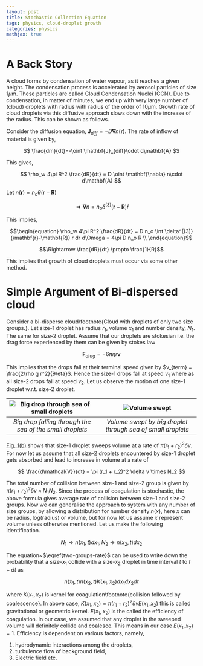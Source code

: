 ```yaml
---
layout: post
title: Stochastic Collection Equation
tags: physics, cloud-droplet growth
categories: physics
mathjax: true
---
```


# A Back Story

A cloud forms by condensation of water vapour, as it reaches a given height. 
The condensation process is accelerated by aerosol particles of size $1\mu\textrm{m}$. 
These particles are called Cloud Condensation Nuclei (CCN). Due to condensation, in 
matter of minutes, we end up with very large number of (cloud) droplets with radius 
with radius of the order of $10 \mu\textrm{m}$. Growth rate of cloud droplets via 
this diffusive approach slows down with the increase of the radius. This can be shown 
as follows.

Consider the diffusion equation, $\mathbf{J}_{diff} = - D \mathbf{\nabla} n(\mathbf{r})$. 
The rate of inflow of material is given by, 

$$
\frac{dm}{dt}=-\oint \mathbf{J}_{diff}\cdot d\mathbf{A}
$$
 
This gives, 

$$
\rho_w 4\pi R^2 \frac{dR}{dt} = D \oint \mathbf{\nabla} n\cdot d\mathbf{A}
$$

Let $n(\mathbf{r}) = n_o \theta(\mathbf{r}-\mathbf{R})$

$$
\Rightarrow \mathbf{\nabla} n = n_o \delta^{(3)}(\mathbf{r}-\mathbf{R}) \hat{r}
$$
 
This implies,

$$\begin{equation} 
\rho_w 4\pi R^2 \frac{dR}{dt} = D n_o \int \delta^{(3)}(\mathbf{r}-\mathbf{R}) r dr d\Omega = 4\pi D n_o R \\
\end{equation}$$

$$\Rightarrow \frac{dR}{dt} \propto \frac{1}{R}$$

This implies that growth of cloud droplets must occur via some other method. 

# Simple Argument of Bi-dispersed cloud

Consider a bi-disperse cloud\footnote{Cloud with droplets of only two size groups.}. Let 
size-1 droplet has radius $r_1$, volume $x_1$ and number density, $N_1$. The same for size-2 
droplet. Assume that our droplets are stokesian i.e. the drag force experienced by them can 
be given by stokes law

$$
\mathbf{F}_{drag} = -6\pi \eta r \mathbf{v}
$$

This implies that the drops fall at their terminal speed given by
$v_{term} = \frac{2\rho g r^2}{9\eta}$. Hence the size-1 drops fall at speed $v_1$ where as 
all size-2 drops fall at speed $v_2$. Let us observe the motion of one size-1 droplet w.r.t. 
size-2 droplet.

[fig1a]: {{site.baseurl}}/img/post-physics-sce-fig1a.jpg "Big drop through sea of small droplets" 
[fig1b]: {{site.baseurl}}/img/post-physics-sce-fig1b.jpg "Volume swept" 

| ![][fig1a] | ![][fig1b]|
|:--------:|:---------:|
|*Big drop falling through the sea of the small droplets*|*Volume swept by big droplet through sea of small droplets*|

[Fig. 1(b)](#fig1b) shows that size-1 droplet sweeps volume at a rate of $\pi (r_1 + r_2)^2 \delta v$. 
For now let us assume that all size-2 droplets encountered by size-1 droplet gets absorbed 
and lead to increase in volume at a rate of 

$$
\frac{d\mathcal{V}}{dt} = \pi (r_1 + r_2)^2 \delta v \times N_2
$$

The total number of collision between size-1 and size-2 group is given by 
$\pi (r_1 + r_2)^2 \delta v \times N_1 N_2$. Since the process of coagulation is stochastic, 
the above formula gives average rate of collision between size-1 and size-2 groups. Now we 
can generalise the approach to system with any number of size groups, by allowing a 
distribution for number density $n(x)$, here $x$ can be radius, log(radius) or volume, but 
for now let us assume $x$ represent volume unless otherwise mentioned. Let us make the 
following identification. 

$$\begin{equation}
N_1 \rightarrow n(x_1,t) dx_1; N_2 \rightarrow n(x_2,t) dx_2
\label{two-groups-rate}
\end{equation}$$

The equation~$\eqref{two-groups-rate}$ can be used to write down the probability that a 
size-$x_1$ collide with a size-$x_2$ droplet in time interval $t$ to $t+dt$ as

$$\begin{equation}
n(x_1, t) n(x_2, t) K(x_1, x_2) dx_1 dx_2 dt
\label{collision-prob}
\end{equation}$$

where $K(x_1, x_2)$ is kernel for coagulation\footnote{collision followed by coalescence}. 
In above case, $K(x_1, x_2) = \pi (r_1 + r_2)^2 \delta v E(x_1, x_2)$ this is called 
gravitational or geometric kernel. $E(x_1, x_2)$ is the called the efficiency of coagulation. 
In our case, we assumed that any droplet in the sweeped volume will definitely collide and 
coalesce. This means in our case $E(x_1, x_2) = 1$. Efficiency is dependent on various 
factors, namely, 

1. hydrodynamic interactions among the droplets, 
2. turbulence flow of  background field, 
3. Electric field etc.
